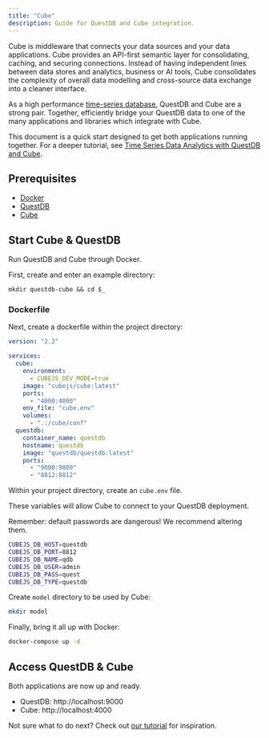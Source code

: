 ```yaml
---
title: "Cube"
description: Guide for QuestDB and Cube integration.
---
```


Cube is middleware that connects your data sources and your data applications.
Cube provides an API-first semantic layer for consolidating, caching, and
securing connections. Instead of having independent lines between data stores
and analytics, business or AI tools, Cube consolidates the complexity of overall
data modelling and cross-source data exchange into a cleaner interface.

As a high performance [time-series database](/glossary/time-series-database/),
QuestDB and Cube are a strong pair. Together, efficiently bridge your QuestDB
data to one of the many applications and libraries which integrate with Cube.

This document is a quick start designed to get both applications running
together. For a deeper tutorial, see
[Time Series Data Analytics with QuestDB and Cube](/blog/2022/04/26/time-series-data-analytics-with-questdb-and-cube/).

## Prerequisites

- [Docker](https://docs.docker.com/get-docker/)
- [QuestDB](/get-questdb)
- [Cube](https://github.com/cube-js/cube)

## Start Cube & QuestDB

Run QuestDB and Cube through Docker.

First, create and enter an example directory:

```shell
mkdir questdb-cube && cd $_
```

### Dockerfile

Next, create a dockerfile within the project directory:

```yaml title=docker-compose.yml
version: "2.2"

services:
  cube:
    environment:
      - CUBEJS_DEV_MODE=true
    image: "cubejs/cube:latest"
    ports:
      - "4000:4000"
    env_file: "cube.env"
    volumes:
      - ".:/cube/conf"
  questdb:
    container_name: questdb
    hostname: questdb
    image: "questdb/questdb:latest"
    ports:
      - "9000:9000"
      - "8812:8812"
```

Within your project directory, create an `cube.env` file.

These variables will allow Cube to connect to your QuestDB deployment.

Remember: default passwords are dangerous! We recommend altering them.

```bash title=.env
CUBEJS_DB_HOST=questdb
CUBEJS_DB_PORT=8812
CUBEJS_DB_NAME=qdb
CUBEJS_DB_USER=admin
CUBEJS_DB_PASS=quest
CUBEJS_DB_TYPE=questdb
```

Create `model` directory to be used by Cube:

```bash
mkdir model
```

Finally, bring it all up with Docker:

```bash title=shell
docker-compose up -d
```

## Access QuestDB & Cube

Both applications are now up and ready.

- QuestDB: http://localhost:9000
- Cube: http://localhost:4000

Not sure what to do next? Check out
[our tutorial](/blog/2022/04/26/time-series-data-analytics-with-questdb-and-cube/)
for inspiration.
